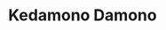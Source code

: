 --- 
title: "Kedamono Damono"
publishdate: "2019-3-25T16:48:46+02:00"
src: "https://365manga.net/manga/kedamono-damono"
image: "https://data.365manga.net/images/thumbnails/24462-kedamono-damono.jpg"
description: "By baka-updates: Your typical romance story between a girl (Konatsu Narumiya) and a guy...except that this guy changes into a pervy girl! He can only change into a girl during the night. Konatsu is the manager of the boys' basketball team, has a crush on the team captain. Unfortunately, the team captain is a complete jerk. When Konatsu confides in another team member, Haruki, about her troubles, their relationship grows…"
---
